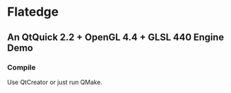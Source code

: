 Flatedge
========

<h2>An QtQuick 2.2 + OpenGL 4.4 + GLSL 440 Engine Demo</h2>

<h3>Compile</h3>
Use QtCreator or just run QMake.


